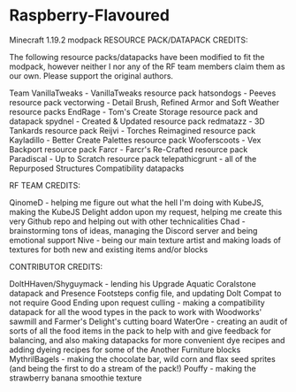# Raspberry-Flavoured
 Minecraft 1.19.2 modpack
 RESOURCE PACK/DATAPACK CREDITS:

The following resource packs/datapacks have been modified to fit the modpack, however neither I nor any of the RF team members claim them as our own. Please support the original authors.

Team VanillaTweaks - VanillaTweaks resource pack
hatsondogs - Peeves resource pack
vectorwing - Detail Brush, Refined Armor and Soft Weather resource packs
EndRage - Tom's Create Storage resource pack and datapack
spydnel - Created & Updated resource pack
redmatazz - 3D Tankards resource pack
Reijvi - Torches Reimagined resource pack
Kayladillo - Better Create Palettes resource pack
Wooferscoots - Vex Backport resource pack 
Farcr - Farcr's Re-Crafted resource pack
Paradiscal - Up to Scratch resource pack
telepathicgrunt - all of the Repurposed Structures Compatibility datapacks

RF TEAM CREDITS:

QinomeD - helping me figure out what the hell I'm doing with KubeJS, making the KubeJS Delight addon upon my request, helping me create this very Github repo and helping out with other technicalities
Chad - brainstorming tons of ideas, managing the Discord server and being emotional support
Nive - being our main texture artist and making loads of textures for both new and existing items and/or blocks

CONTRIBUTOR CREDITS:

DoltHHaven/Shyguymack - lending his Upgrade Aquatic Coralstone datapack and Presence Footsteps config file, and updating Dolt Compat to not require Good Ending upon request
culling - making a compatibility datapack for all the wood types in the pack to work with Woodworks' sawmill and Farmer's Delight's cutting board
WaterOre - creating an audit of sorts of all the food items in the pack to help with and give feedback for balancing, and also making datapacks for more convenient dye recipes and adding dyeing recipes for some of the Another Furniture blocks
MythrilBagels - making the chocolate bar, wild corn and flax seed sprites (and being the first to do a stream of the pack!)
Pouffy - making the strawberry banana smoothie texture
